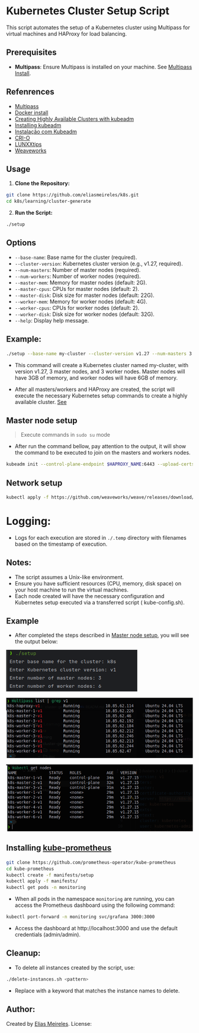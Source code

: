 # Kubernetes Cluster Setup Script

This script automates the setup of a Kubernetes cluster using Multipass for virtual machines and HAProxy for load
balancing.

## Prerequisites

- **Multipass**: Ensure Multipass is installed on your machine. See [Multipass Install](https://multipass.run/install).

## Refenrences

- [Multipass](https://multipass.run/)
- [Docker install](https://docs.docker.com/engine/install/ubuntu/#install-using-the-convenience-script)
- [Creating Highly Available Clusters with kubeadm](https://v1-27.docs.kubernetes.io/docs/setup/production-environment/tools/kubeadm/high-availability/)
- [Installing kubeadm](https://v1-27.docs.kubernetes.io/docs/setup/production-environment/tools/kubeadm/install-kubeadm/)
- [Instalação com Kubeadm](https://highfalutin-vulture-304.notion.site/Instala-o-com-Kubeadm-8ce4f709872342ff848a4df77e53618d)
- [CRI-O](https://kubernetes.io/docs/setup/production-environment/container-runtimes/#cri-o)
- [LUNXXtips](https://www.youtube.com/watch?v=-wbtj11Mqvk&list=PLf-O3X2-mxDnw1xBcTpy4pGkIj_CyvI7B&index=1)
- [Weaveworks](https://github.com/weaveworks/weave/blob/master/site/kubernetes/kube-addon.md#-installation)

## Usage

1. **Clone the Repository:**

````bash
git clone https://github.com/eliasmeireles/k8s.git
cd k8s/learning/cluster-generate
````

2. **Run the Script:**

````bash
./setup
````

## Options

- `--base-name`: Base name for the cluster (required).
- `--cluster-version`: Kubernetes cluster version (e.g., v1.27, required).
- `--num-masters`: Number of master nodes (required).
- `--num-workers`: Number of worker nodes (required).
- `--master-mem`: Memory for master nodes (default: 2G).
- `--master-cpus`: CPUs for master nodes (default: 2).
- `--master-disk`: Disk size for master nodes (default: 22G).
- `--worker-mem`: Memory for worker nodes (default: 4G).
- `--worker-cpus`: CPUs for worker nodes (default: 2).
- `--worker-disk`: Disk size for worker nodes (default: 32G).
- `--help`: Display help message.

## Example:

````bash
./setup --base-name my-cluster --cluster-version v1.27 --num-masters 3 --num-workers 3 --master-mem 3G --worker-mem 6G
````

- This command will create a Kubernetes cluster named my-cluster, with version v1.27, 3 master nodes, and 3 worker
  nodes. Master nodes will have 3GB of memory, and worker nodes will have 6GB of memory.

- After all masters/workers and HAProxy are created, the script will execute the necessary Kubernetes setup commands to
  create a highly available
  cluster. [See](https://v1-27.docs.kubernetes.io/docs/setup/production-environment/tools/kubeadm/create-cluster-kubeadm/#join-nodes)

## Master node setup

> Execute commands in `sudo su` mode

- After run the command bellow, pay attention to the output, it will show the command to be executed to join on the
  masters and workers
  nodes.

````bash
kubeadm init --control-plane-endpoint $HAPROXY_NAME:6443 --upload-certs
````

## Network setup

````bash
kubectl apply -f https://github.com/weaveworks/weave/releases/download/v2.8.1/weave-daemonset-k8s.yaml
````

# Logging:

- Logs for each execution are stored in `./.temp` directory with filenames based on the timestamp of execution.

## Notes:

- The script assumes a Unix-like environment.
- Ensure you have sufficient resources (CPU, memory, disk space) on your host machine to run the virtual machines.
- Each node created will have the necessary configuration and Kubernetes setup executed via a transferred script (
  kube-config.sh).

## Example

- After completed the steps described in [Master node setup](#master-node-setup), you will see the output below:

![Cluster setup run example](doc/setup-execution-example.png)

![Multipass filtering created instances](doc/multipass-filter.png)

![k8s nodes](doc/k8s-nodes-info.png)

## Installing [kube-prometheus](https://github.com/prometheus-operator/kube-prometheus)

```bash
git clone https://github.com/prometheus-operator/kube-prometheus
cd kube-prometheus
kubectl create -f manifests/setup
kubectl apply -f manifests/
kubectl get pods -n monitoring
``` 

- When all pods in the namespace `monitoring` are running, you can access the Prometheus dashboard using the following
  command:

```bash
kubectl port-forward -n monitoring svc/grafana 3000:3000
```

- Access the dashboard at http://localhost:3000 and use the default credentials (admin/admin).

## Cleanup:

- To delete all instances created by the script, use:

````bash
./delete-instances.sh <pattern>
````

- Replace <pattern> with a keyword that matches the instance names to delete.

## Author:

Created by [Elias Meireles](https://eliasmeireles.com/).
License:

